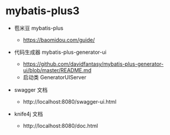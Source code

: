 # mybatis-plus3

* 苞米豆 mybatis-plus
    * https://baomidou.com/guide/

* 代码生成器 mybatis-plus-generator-ui
    * https://github.com/davidfantasy/mybatis-plus-generator-ui/blob/master/README.md
    * 启动类 GeneratorUIServer
* swagger 文档
    * http://localhost:8080/swagger-ui.html
    
* knife4j 文档
    * http://localhost:8080/doc.html